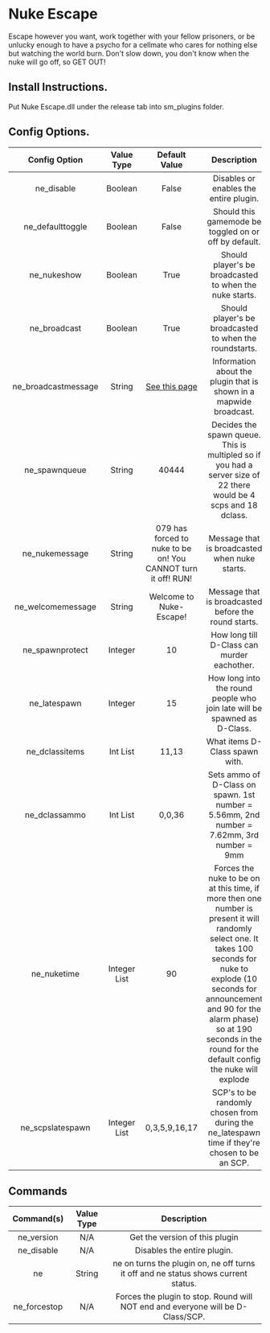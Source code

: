# Nuke Escape
Escape however you want, work together with your fellow prisoners, or be unlucky enough to have a psycho for a cellmate who cares for nothing else but watching the world burn.
Don't slow down, you don't know when the nuke will go off, so GET OUT!

## Install Instructions.
Put Nuke Escape.dll under the release tab into sm_plugins folder.


## Config Options.
| Config Option              | Value Type      | Default Value | Description |
|   :---:                    |     :---:       |    :---:      |    :---:    |
| ne_disable                 | Boolean         | False             | Disables or enables the entire plugin. |
| ne_defaulttoggle           | Boolean         | False             | Should this gamemode be toggled on or off by default. |
| ne_nukeshow                | Boolean         | True              | Should player's be broadcasted to when the nuke starts. |
| ne_broadcast               | Boolean         | True              | Should player's be broadcasted to when the roundstarts. |
| ne_broadcastmessage        | String          | [See this page ](https://github.com/MrMith/Nuke-Escape/wiki/ne_broadcastmessage)| Information about the plugin that is shown in a mapwide broadcast. |
| ne_spawnqueue              | String          | 40444             | Decides the spawn queue. This is multipled so if you had a server size of 22 there would be 4 scps and 18 dclass. |
| ne_nukemessage             | String          | 079 has forced to nuke to be on! You CANNOT turn it off! RUN!  | Message that is broadcasted when nuke starts.|
| ne_welcomemessage          | String          | Welcome to Nuke-Escape!  | Message that is broadcasted before the round starts.|
| ne_spawnprotect            | Integer         | 10                | How long till D-Class can murder eachother. |
| ne_latespawn               | Integer         | 15                | How long into the round people who join late will be spawned as D-Class. |
| ne_dclassitems             | Int List        | 11,13             | What items D-Class spawn with. |
| ne_dclassammo              | Int List        | 0,0,36            | Sets ammo of D-Class on spawn. 1st number = 5.56mm, 2nd number = 7.62mm, 3rd number = 9mm |
| ne_nuketime                | Integer List    | 90                | Forces the nuke to be on at this time, if more then one number is present it will randomly select one. It takes 100 seconds for nuke to explode (10 seconds for announcement and 90 for the alarm phase) so at 190 seconds in the round for the default config the nuke will explode |
| ne_scpslatespawn           | Integer List    | 0,3,5,9,16,17     | SCP's to be randomly chosen from during the ne_latespawn time if they're chosen to be an SCP. |

## Commands

| Command(s)                 | Value Type      | Description                              |
|   :---:                    |     :---:       |    :---:                                 |
| ne_version                 | N/A             | Get the version of this plugin           |
| ne_disable                 | N/A             | Disables the entire plugin.              |
| ne                         | String          | ne on turns the plugin on, ne off turns it off and ne status shows current status.|
| ne_forcestop               | N/A             | Forces the plugin to stop. Round will NOT end and everyone will be D-Class/SCP. |
